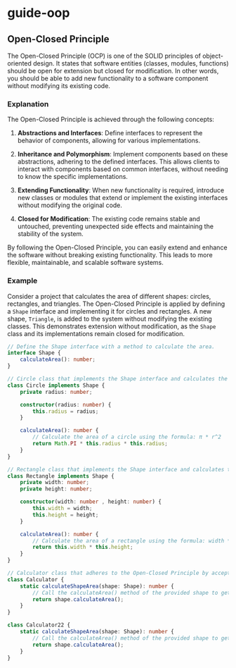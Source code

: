# guide-oop
## Open-Closed Principle

The Open-Closed Principle (OCP) is one of the SOLID principles of object-oriented design. It states that software entities (classes, modules, functions) should be open for extension but closed for modification. In other words, you should be able to add new functionality to a software component without modifying its existing code.

### Explanation

The Open-Closed Principle is achieved through the following concepts:

1. **Abstractions and Interfaces**: Define interfaces to represent the behavior of components, allowing for various implementations.

2. **Inheritance and Polymorphism**: Implement components based on these abstractions, adhering to the defined interfaces. This allows clients to interact with components based on common interfaces, without needing to know the specific implementations.

3. **Extending Functionality**: When new functionality is required, introduce new classes or modules that extend or implement the existing interfaces without modifying the original code.

4. **Closed for Modification**: The existing code remains stable and untouched, preventing unexpected side effects and maintaining the stability of the system.

By following the Open-Closed Principle, you can easily extend and enhance the software without breaking existing functionality. This leads to more flexible, maintainable, and scalable software systems.

### Example

Consider a project that calculates the area of different shapes: circles, rectangles, and triangles. The Open-Closed Principle is applied by defining a `Shape` interface and implementing it for circles and rectangles. A new shape, `Triangle`, is added to the system without modifying the existing classes. This demonstrates extension without modification, as the `Shape` class and its implementations remain closed for modification.

```typescript
// Define the Shape interface with a method to calculate the area.
interface Shape {
    calculateArea(): number;
}

// Circle class that implements the Shape interface and calculates the area of a circle.
class Circle implements Shape {
    private radius: number;

    constructor(radius: number) {
        this.radius = radius;
    }

    calculateArea(): number {
        // Calculate the area of a circle using the formula: π * r^2
        return Math.PI * this.radius * this.radius;
    }
}

// Rectangle class that implements the Shape interface and calculates the area of a rectangle.
class Rectangle implements Shape {
    private width: number;
    private height: number;

    constructor(width: number , height: number) {
        this.width = width;
        this.height = height;
    }

    calculateArea(): number {
        // Calculate the area of a rectangle using the formula: width * height
        return this.width * this.height;
    }
}

// Calculator class that adheres to the Open-Closed Principle by accepting any shape that implements the Shape interface.
class Calculator {
    static calculateShapeArea(shape: Shape): number {
        // Call the calculateArea() method of the provided shape to get the area.
        return shape.calculateArea();
    }
}

class Calculator22 {
    static calculateShapeArea(shape: Shape): number {
        // Call the calculateArea() method of the provided shape to get the area.
        return shape.calculateArea();
    }
}
